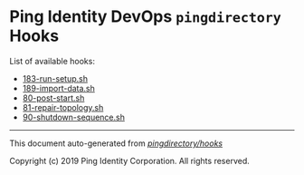 
# Ping Identity DevOps `pingdirectory` Hooks
List of available hooks:
* [183-run-setup.sh](183-run-setup.sh.md)
* [189-import-data.sh](189-import-data.sh.md)
* [80-post-start.sh](80-post-start.sh.md)
* [81-repair-topology.sh](81-repair-topology.sh.md)
* [90-shutdown-sequence.sh](90-shutdown-sequence.sh.md)

---
This document auto-generated from _[pingdirectory/hooks](https://github.com/pingidentity/pingidentity-docker-builds/blob/master/pingdirectory/hooks)_

Copyright (c)  2019 Ping Identity Corporation. All rights reserved.
